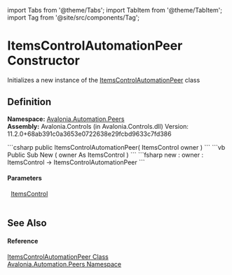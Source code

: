 import Tabs from '@theme/Tabs'; 
import TabItem from '@theme/TabItem'; 
import Tag from '@site/src/components/Tag'; 

# ItemsControlAutomationPeer Constructor


Initializes a new instance of the <a href="T_Avalonia_Automation_Peers_ItemsControlAutomationPeer">ItemsControlAutomationPeer</a> class



## Definition
**Namespace:** <a href="N_Avalonia_Automation_Peers">Avalonia.Automation.Peers</a>  
**Assembly:** Avalonia.Controls (in Avalonia.Controls.dll) Version: 11.2.0+68ab391c0a3653e0722638e29fcbd9633c7fd386

<Tabs groupId="api-code-preview">
<TabItem value="csharp" label="C#">
```csharp
public ItemsControlAutomationPeer(
	ItemsControl owner
)
```
</TabItem>
<TabItem value="vb" label="VB">
```vb
Public Sub New ( 
	owner As ItemsControl
)
```
</TabItem>
<TabItem value="fsharp" label="F#">
```fsharp
new : 
        owner : ItemsControl -> ItemsControlAutomationPeer
```
</TabItem>
</Tabs>



#### Parameters
<dl><dt>  <a href="T_Avalonia_Controls_ItemsControl">ItemsControl</a></dt><dd> </dd></dl>

## See Also


#### Reference
<a href="T_Avalonia_Automation_Peers_ItemsControlAutomationPeer">ItemsControlAutomationPeer Class</a>  
<a href="N_Avalonia_Automation_Peers">Avalonia.Automation.Peers Namespace</a>  
